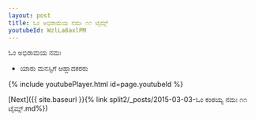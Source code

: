 ```yaml
---
layout: post
title: ಓಂ ಅಭಿರಾಮಯ ನಮಃ ೧೧ ಟೈಮ್ಸ್
youtubeId: WzlLa8axlPM
---
```

 
 
 ಓಂ ಅಭಿರಾಮಯ ನಮಃ  
 
 -  ಯಾರು ಮನಸ್ಸಿಗೆ ಆಹ್ಲಾದಕರರು 
 
  
 
  
 
 
 
 
 
 


{% include youtubePlayer.html id=page.youtubeId %}
 
[Next]({{ site.baseurl }}{% link  split2/_posts/2015-03-03-ಓಂ ಕಂಠಯ್ಯ ನಮಃ ೧೧ ಟೈಮ್ಸ್.md%})
 
